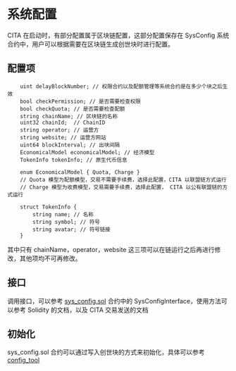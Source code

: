 # 系统配置

CITA 在启动时，有部分配置属于区块链配置，这部分配置保存在 SysConfig 系统合约中，用户可以根据需要在区块链生成创世块时进行配置。

## 配置项

```solidity
    uint delayBlockNumber; // 权限合约以及配额管理等系统合约是在多少个块之后生效
    bool checkPermission; // 是否需要检查权限
    bool checkQuota; // 是否需要检查配额
    string chainName; // 区块链的名称
    uint32 chainId;  // ChainID
    string operator; // 运营方
    string website; // 运营方网站
    uint64 blockInterval; // 出块间隔
    EconomicalModel economicalModel; // 经济模型
    TokenInfo tokenInfo; // 原生代币信息

    enum EconomicalModel { Quota, Charge }
    // Quota 模型为配额模型，交易不需要手续费，选择此配置，CITA 以联盟链方式运行
    // Charge 模型为收费模型，交易需要手续费，选择此配置， CITA 以公有联盟链的方式运行

    struct TokenInfo {
        string name; // 名称
        string symbol; // 符号
        string avatar; // 符号链接
    }
```

其中只有 chainName，operator，website 这三项可以在链运行之后再进行修改，其他项均不可再修改。

## 接口

调用接口，可以参考 [sys_config.sol](https://github.com/cryptape/cita/blob/develop/scripts/contracts/system/sys_config.sol#L6) 合约中的 SysConfigInterface，使用方法可以参考 Solidity 的文档，以及 CITA 交易发送的文档

## 初始化

sys_config.sol 合约可以通过写入创世块的方式来初始化，具体可以参考 [config_tool](./chain/config_tool)

